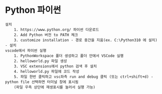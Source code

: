 # Python 파이썬
    설치
        1. https://www.python.org/ 파이썬 다운로드
        2. Add Python 버전 to PATH 체크
        3. customize installation - 경로 중간을 지움(ex. C:\Python310 에 설치) - 설치
    vscode에서 파이썬 실행
        1. PythonWorkspace 폴더 생성하고 폴더 안에서 VSCode 실행
        2. helloworld.py 파일 생성
        3. VSC extensions에서 python 검색 후 설치
        4. helloworld.py 파일에 코드 작성
        5. 파일 한번 클릭하고 vsc좌측 run and debug 클릭 (또는 ctrl+shift+d) - python file 선택하면 터미널 창에 표시됨
        (파일 우측 상단에 재생표시를 눌러서 실행 가능)